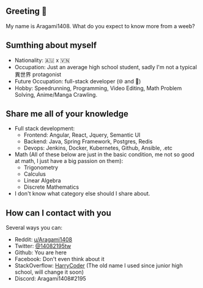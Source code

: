## Greeting :wave:
My name is Aragami1408. What do you expect to know more from a weeb?

## Sumthing about myself
- Nationality: :australia: x :vietnam:
- Occupation: Just an average high school student, sadly I'm not a typical 異世界 protagonist
- Future Occupation: full-stack developer (🌐 and 📱)
- Hobby: Speedrunning, Programming, Video Editing, Math Problem Solving, Anime/Manga Crawling.

## Share me all of your knowledge
- Full stack development:
  - Frontend: Angular, React, Jquery, Semantic UI
  - Backend: Java, Spring Framework, Postgres, Redis
  - Devops: Jenkins, Docker, Kubernetes, Github, Ansible, .etc
- Math (All of these below are just in the basic condition, me not so good at math, I just have a big passion on them): 
  - Trigonometry
  - Calculus
  - Linear Algebra
  - Discrete Mathematics
- I don't know what category else should I share about.

## How can I contact with you
Several ways you can:
- Reddit: [u/Aragami1408](https://www.reddit.com/u/Aragami1408)
- Twitter: [@14082195tw](https://www.twitter.com/@14082195tw)
- Github: You are here
- Facebook: Don't even think about it
- StackOverflow: [HarryCoder](https://stackoverflow.com/users/7519376/harrycoder) (The old name I used since junior high school, will change it soon)
- Discord: Aragami1408#2195
